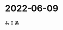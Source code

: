 # 2022-06-09

共 0 条

<!-- BEGIN WEIBO -->
<!-- 最后更新时间 Thu Jun 09 2022 01:07:47 GMT+0800 (China Standard Time) -->

<!-- END WEIBO -->
